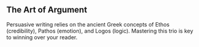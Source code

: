 ## The Art of Argument
<p>Persuasive writing relies on the ancient Greek concepts of Ethos (credibility), Pathos (emotion), and Logos (logic). Mastering this trio is key to winning over your reader.</p>
